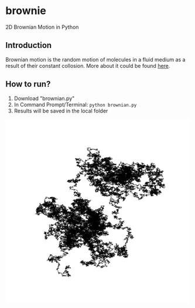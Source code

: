 # brownie
2D Brownian Motion in Python

## Introduction
Brownian motion is the random motion of molecules in a fluid medium as a result of their constant collosion. More about it could be found [here](https://en.wikipedia.org/wiki/Brownian_motion).

## How to run?
1. Download "brownian.py"
2. In Command Prompt/Terminal: `python brownian.py`
3. Results will be saved in the local folder

![a sample result of the code](https://github.com/314arhaam/brownie/blob/main/sample-output/Brownian-Thu-Oct-14-002852-2021.png)
